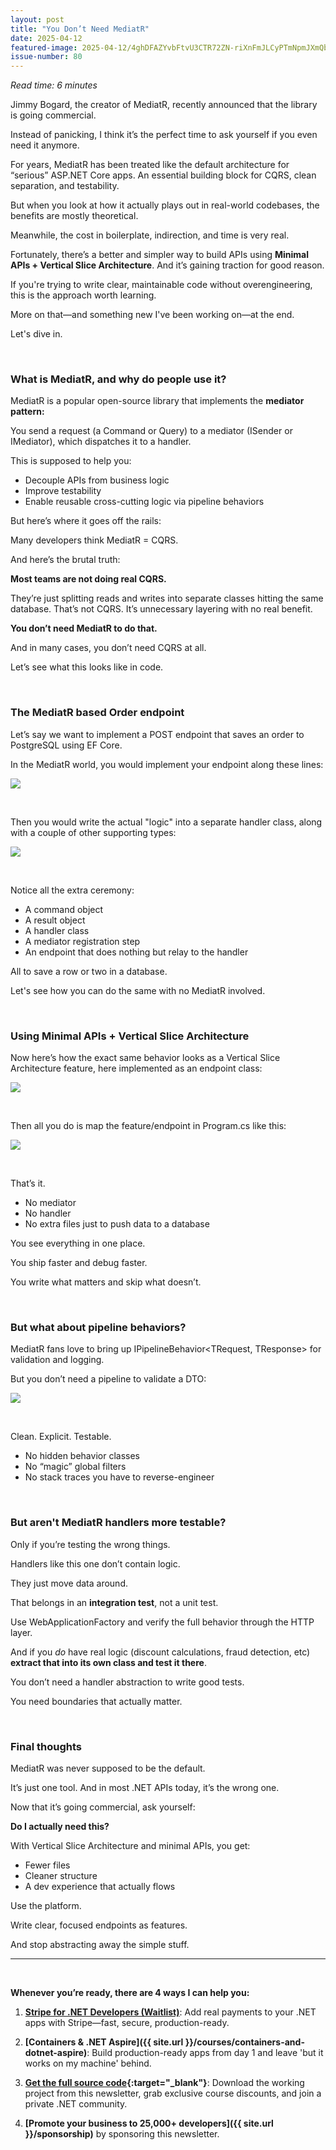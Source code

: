 ```yaml
---
layout: post
title: "You Don’t Need MediatR"
date: 2025-04-12
featured-image: 2025-04-12/4ghDFAZYvbFtvU3CTR72ZN-riXnFmJLCyPTmNpmJXmQbG.jpeg
issue-number: 80
---
```


*Read time: 6 minutes*
​

Jimmy Bogard, the creator of MediatR, recently announced that the library is going commercial.

Instead of panicking, I think it’s the perfect time to ask yourself if you even need it anymore.

For years, MediatR has been treated like the default architecture for “serious” ASP.NET Core apps. An essential building block for CQRS, clean separation, and testability.

But when you look at how it actually plays out in real-world codebases, the benefits are mostly theoretical.

Meanwhile, the cost in boilerplate, indirection, and time is very real.

Fortunately, there’s a better and simpler way to build APIs using **Minimal APIs + Vertical Slice Architecture**. And it’s gaining traction for good reason.

If you're trying to write clear, maintainable code without overengineering, this is the approach worth learning.

More on that—and something new I've been working on—at the end.

Let's dive in.

​

### **What is MediatR, and why do people use it?**
MediatR is a popular open-source library that implements the **mediator pattern:** 

You send a request (a Command or Query) to a mediator (ISender or IMediator), which dispatches it to a handler.

This is supposed to help you:

*   <span>Decouple APIs from business logic</span>
*   <span>Improve testability</span>
*   <span>Enable reusable cross-cutting logic via pipeline behaviors</span>

But here’s where it goes off the rails:

Many developers think MediatR = CQRS.

And here’s the brutal truth:

**Most teams are not doing real CQRS.**

They’re just splitting reads and writes into separate classes hitting the same database. That’s not CQRS. It’s unnecessary layering with no real benefit.

**You don’t need MediatR to do that.**

And in many cases, you don’t need CQRS at all.

Let’s see what this looks like in code.

​

### **The MediatR based Order endpoint**
Let’s say we want to implement a POST endpoint that saves an order to PostgreSQL using EF Core.

In the MediatR world, you would implement your endpoint along these lines:


![](/assets/images/2025-04-12/4ghDFAZYvbFtvU3CTR72ZN-a5LxKWkBvGdtY1bSoGTQjw.jpeg)

​

Then you would write the actual "logic" into a separate handler class, along with a couple of other supporting types:


![](/assets/images/2025-04-12/4ghDFAZYvbFtvU3CTR72ZN-44mVJd5KYeZdVAeCnQvBfd.jpeg)

​

Notice all the extra ceremony:

*   <span>A command object</span>
*   <span>A result object</span>
*   <span>A handler class</span>
*   <span>A mediator registration step</span>
*   <span>An endpoint that does nothing but relay to the handler</span>

All to save a row or two in a database.

Let's see how you can do the same with no MediatR involved.

​

### **Using Minimal APIs + Vertical Slice Architecture**
Now here’s how the exact same behavior looks as a Vertical Slice Architecture feature, here implemented as an endpoint class:


![](/assets/images/2025-04-12/4ghDFAZYvbFtvU3CTR72ZN-riXnFmJLCyPTmNpmJXmQbG.jpeg)

​

Then all you do is map the feature/endpoint in Program.cs like this:


![](/assets/images/2025-04-12/4ghDFAZYvbFtvU3CTR72ZN-uXJJ79RVzRuRuytXEniUtg.jpeg)

​

That’s it.

*   <span>No mediator</span>
*   <span>No handler</span>
*   <span>No extra files just to push data to a database</span>

You see everything in one place.

You ship faster and debug faster.

You write what matters and skip what doesn’t.

​

### **But what about pipeline behaviors?**
MediatR fans love to bring up IPipelineBehavior<TRequest, TResponse> for validation and logging.

But you don’t need a pipeline to validate a DTO:


![](/assets/images/2025-04-12/4ghDFAZYvbFtvU3CTR72ZN-9NcJDmgQdFzJrsibQnEm32.jpeg)

​

Clean. Explicit. Testable.

*   <span>No hidden behavior classes</span>
*   <span>No “magic” global filters</span>
*   <span>No stack traces you have to reverse-engineer</span>

​

### **But aren't MediatR handlers more testable?**
Only if you’re testing the wrong things.

Handlers like this one don’t contain logic.

They just move data around.

That belongs in an **integration test**, not a unit test.

Use WebApplicationFactory and verify the full behavior through the HTTP layer.

And if you *do* have real logic (discount calculations, fraud detection, etc) **extract that into its own class and test it there**.

You don’t need a handler abstraction to write good tests.

You need boundaries that actually matter.

​

### **Final thoughts**
MediatR was never supposed to be the default.

It’s just one tool. And in most .NET APIs today, it’s the wrong one.

Now that it’s going commercial, ask yourself:

**Do I actually need this?**

With Vertical Slice Architecture and minimal APIs, you get:

*   <span>Fewer files</span>
*   <span>Cleaner structure</span>
*   <span>A dev experience that actually flows</span>

Use the platform.

Write clear, focused endpoints as features.

And stop abstracting away the simple stuff.

---

<br/>

**Whenever you’re ready, there are 4 ways I can help you:**

1. **[​Stripe for .NET Developers (Waitlist)​](https://go.dotnetacademy.io/stripe-waitlist)**: Add real payments to your .NET apps with Stripe—fast, secure, production-ready.

2. **[Containers & .NET Aspire]({{ site.url }}/courses/containers-and-dotnet-aspire)**: Build production-ready apps from day 1 and leave 'but it works on my machine' behind.

3. **​[​Get the full source code](https://www.patreon.com/juliocasal){:target="_blank"}**: Download the working project from this newsletter, grab exclusive course discounts, and join a private .NET community.

4. **[Promote your business to 25,000+ developers]({{ site.url }}/sponsorship)** by sponsoring this newsletter.
